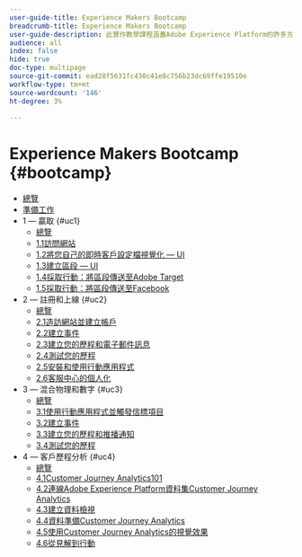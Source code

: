 ```yaml
---
user-guide-title: Experience Makers Bootcamp
breadcrumb-title: Experience Makers Bootcamp
user-guide-description: 此實作教學課程涵蓋Adobe Experience Platform的許多方面。
audience: all
index: false
hide: true
doc-type: multipage
source-git-commit: ead28f5631fc430c41e8c756b23dc69ffe19510e
workflow-type: tm+mt
source-wordcount: '146'
ht-degree: 3%

---
```



# Experience Makers Bootcamp {#bootcamp}

+ [總覽](/help/bootcamp/overview.md)
+ [準備工作](/help/bootcamp/prework.md)
+ 1 — 贏取 {#uc1}
   + [總覽](/help/bootcamp/uc/uc1/uc1.md)
   + [1.1訪問網站](/help/bootcamp/uc/uc1/ex1.md)
   + [1.2將您自己的即時客戶設定檔視覺化 — UI](/help/bootcamp/uc/uc1/ex2.md)
   + [1.3建立區段 — UI](/help/bootcamp/uc/uc1/ex3.md)
   + [1.4採取行動：將區段傳送至Adobe Target](/help/bootcamp/uc/uc1/ex4.md)
   + [1.5採取行動：將區段傳送至Facebook](/help/bootcamp/uc/uc1/ex5.md)
+ 2 — 註冊和上線 {#uc2}
   + [總覽](/help/bootcamp/uc/uc2/uc2.md)
   + [2.1造訪網站並建立帳戶](/help/bootcamp/uc/uc2/ex1.md)
   + [2.2建立事件](/help/bootcamp/uc/uc2/ex2.md)
   + [2.3建立您的歷程和電子郵件訊息](/help/bootcamp/uc/uc2/ex3.md)
   + [2.4測試您的歷程](/help/bootcamp/uc/uc2/ex4.md)
   + [2.5安裝和使用行動應用程式](/help/bootcamp/uc/uc2/ex5.md)
   + [2.6客服中心的個人化](/help/bootcamp/uc/uc2/ex6.md)
+ 3 — 混合物理和數字 {#uc3}
   + [總覽](/help/bootcamp/uc/uc3/uc3.md)
   + [3.1使用行動應用程式並觸發信標項目](/help/bootcamp/uc/uc3/ex1.md)
   + [3.2建立事件](/help/bootcamp/uc/uc3/ex2.md)
   + [3.3建立您的歷程和推播通知](/help/bootcamp/uc/uc3/ex3.md)
   + [3.4測試您的歷程](/help/bootcamp/uc/uc3/ex4.md)
+ 4 — 客戶歷程分析 {#uc4}
   + [總覽](/help/bootcamp/uc/uc4/uc4.md)
   + [4.1Customer Journey Analytics101](/help/bootcamp/uc/uc4/ex1.md)
   + [4.2連線Adobe Experience Platform資料集Customer Journey Analytics](/help/bootcamp/uc/uc4/ex2.md)
   + [4.3建立資料檢視](/help/bootcamp/uc/uc4/ex3.md)
   + [4.4資料準備Customer Journey Analytics](/help/bootcamp/uc/uc4/ex4.md)
   + [4.5使用Customer Journey Analytics的視覺效果](/help/bootcamp/uc/uc4/ex5.md)
   + [4.6從見解到行動](/help/bootcamp/uc/uc4/ex6.md)